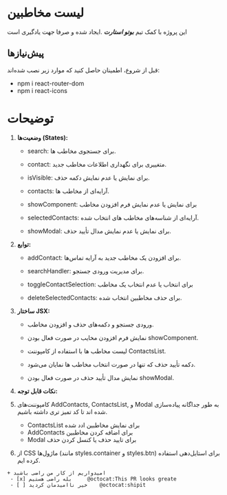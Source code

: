 # لیست مخاطبین

 این پروژه با کمک تیم *__بوتو استارت__*  .ایجاد شده و صرفا جهت یادگیری است

## پیش‌نیازها

قبل از شروع، اطمینان حاصل کنید که موارد زیر نصب شده‌اند:

- npm i react-router-dom
- npm i react-icons

# توضیحات

1. **وضعیت‌ها (States):**

    + search: برای جستجوی مخاطب ها.

    + contact: متغییری برای نگهداری اطلاعات مخاطب جدید.

    + isVisible: برای نمایش یا عدم نمایش دکمه حذف.

    + contacts: آرایه‌ای از مخاطب ها.

    + showComponent: برای نمایش یا عدم نمایش فرم افزودن مخاطب

    + selectedContacts: آرایه‌ای از شناسه‌های مخاطب های انتخاب شده.

    + showModal: برای نمایش یا عدم نمایش مدال تأیید حذف.

1. **توابع:**

    + addContact: برای افزودن یک مخاطب جدید به آرایه تماس‌ها.

    + searchHandler: برای مدیریت ورودی جستجو.

    + toggleContactSelection: برای انتخاب یا عدم انتخاب یک مخاطب

    + deleteSelectedContacts: برای حذف مخاطبین انتخاب شده.

1. **ساختار JSX:**

   + ورودی جستجو و دکمه‌های حذف و افزودن مخاطب.

   + نمایش فرم افزودن مخایب در صورت فعال بودن showComponent.

   + لیست مخاطب ها با استفاده از کامپوننت ContactsList.

   + دکمه تأیید حذف که تنها در صورت انتخاب مخاطب ها نمایان می‌شود.

   + نمایش مدال تأیید حذف در صورت فعال بودن showModal.

1. **نکات قابل توجه:**

1. کامپوننت‌های AddContacts, ContactsList, و Modal به طور جداگانه پیاده‌سازی شده اند تا کد تمیز تری داشته باشیم.
   + ContactsList  برای نمایش مخاطبین ادد شده  
   + AddContacts  برای اضافه کردن مخاطبین
   + Modal برای تایید حذف یا کنسل کردن حذف 

1. از CSS ماژول‌ها (مانند styles.container و styles.btn) برای استایل‌دهی استفاده کرده ایم.
 
 ```
+ امیدواریم از کار من راضی باشید
  - [x] بله راضی هستیم     @octocat:This PR looks greate 
  - [ ] خیر ناامیدمان کردید    @octocat:shipit 
  ```

